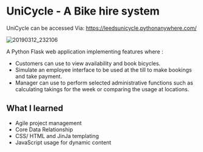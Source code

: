 # UniCycle - A Bike hire system

UniCycle can be accessed Via:
https://leedsunicycle.pythonanywhere.com/

![20190312_232106](https://user-images.githubusercontent.com/33334078/73595487-2d00a900-4511-11ea-8848-6d02af7a9f76.JPG)


A Python Flask web application implementing features where :
* Customers can use to view availability and book bicycles.
*  Simulate an employee interface to be used at the till to make bookings and take payment.
*  Manager can use to perform selected administrative functions such as calculating takings for the week or comparing the usage at locations.

## What I learned
* Agile project management
* Core Data Relationship
* CSS/ HTML and JinJa templating
* JavaScript usage for dynamic content
